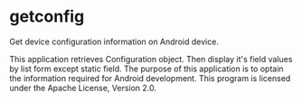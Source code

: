 getconfig
=========
Get device configuration information on Android device.

This application retrieves Configuration object. Then display it's field values by list form except static field.
The purpose of this application is to optain the information required for Android development.
This program is licensed under the Apache License, Version 2.0.